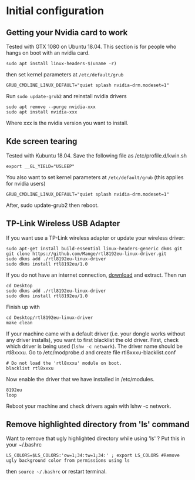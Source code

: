 # Initial configuration
## Getting your Nvidia card to work
Tested with GTX 1080 on Ubuntu 18.04. This section is for people who hangs on boot with an nvidia card.

	sudo apt install linux-headers-$(uname -r)

then set kernel parameters at `/etc/default/grub`

	GRUB_CMDLINE_LINUX_DEFAULT="quiet splash nvidia-drm.modeset=1"

Run `sudo update-grub2` and reinstall nvidia drivers

	sudo apt remove --purge nvidia-xxx
	sudo apt install nvidia-xxx

Where xxx is the nvidia version you want to install.

## Kde screen tearing
Tested with Kubuntu 18.04. Save the following file as /etc/profile.d/kwin.sh

	export __GL_YIELD="USLEEP"

You also want to set kernel parameters at `/etc/default/grub` (this applies for nvidia users)

	GRUB_CMDLINE_LINUX_DEFAULT="quiet splash nvidia-drm.modeset=1"

After, sudo update-grub2 then reboot. 

## TP-Link Wireless USB Adapter
If you want use a TP-Link wireless adapter or update your wireless driver:

	sudo apt-get install build-essential linux-headers-generic dkms git
	git clone https://github.com/Mange/rtl8192eu-linux-driver.git
	sudo dkms add ./rtl8192eu-linux-driver
	sudo dkms install rtl8192eu/1.0

If you do not have an internet connection, [download](https://github.com/Mange/rtl8192eu-linux-driver/archive/master.zip) and extract. Then run

	cd Desktop
	sudo dkms add ./rtl8192eu-linux-driver
	sudo dkms install rtl8192eu/1.0

Finish up with

	cd Desktop/rtl8192eu-linux-driver
	make clean

If your machine came with a default driver (i.e. your dongle works without any driver installs), you want to first blacklist the old driver. First, check which driver is being used (`lshw -c network`). The driver name should be rtl8xxxu. Go to /etc/modprobe.d and create file rtl8xxxu-blacklist.conf
	
	# Do not load the 'rtl8xxxu' module on boot.
	blacklist rtl8xxxu

Now enable the driver that we have installed in /etc/modules. 

	8192eu
	loop

Reboot your machine and check drivers again with lshw -c network.

## Remove highlighted directory from 'ls' command
Want to remove that ugly highlighted directory while using 'ls' ? Put this in your ~/.bashrc

	LS_COLORS=$LS_COLORS:'ow=1;34:tw=1;34:' ; export LS_COLORS #Remove ugly background color from permissions using ls

then `source ~/.bashrc` or restart terminal.
